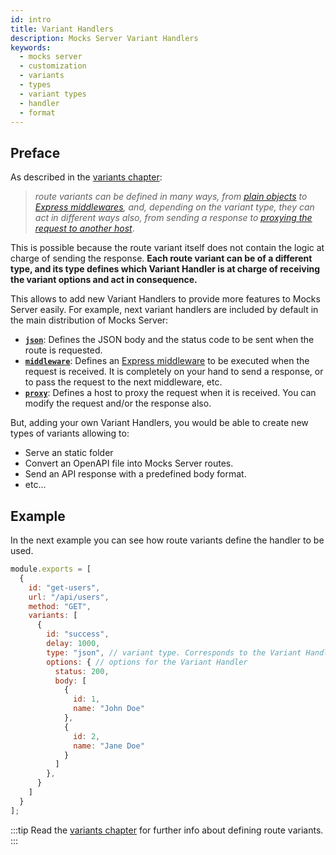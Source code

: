 ```yaml
---
id: intro
title: Variant Handlers
description: Mocks Server Variant Handlers
keywords:
  - mocks server
  - customization
  - variants
  - types
  - variant types
  - handler
  - format
---
```


## Preface

As described in the [variants chapter](usage/variants.md):

> _route variants can be defined in many ways, from [plain objects](usage/variants/json.md) to [Express middlewares](usage/variants/middleware.md), and, depending on the variant type, they can act in different ways also, from sending a response to [proxying the request to another host](usage/variants/proxy.md)_.

This is possible because the route variant itself does not contain the logic at charge of sending the response. __Each route variant can be of a different type, and its type defines which Variant Handler is at charge of receiving the variant options and act in consequence.__

This allows to add new Variant Handlers to provide more features to Mocks Server easily. For example, next variant handlers are included by default in the main distribution of Mocks Server:

* __[`json`](usage/variants/json.md)__: Defines the JSON body and the status code to be sent when the route is requested. 
* __[`middleware`](usage/variants/middleware.md)__: Defines an [Express middleware](https://expressjs.com/en/guide/using-middleware.html) to be executed when the request is received. It is completely on your hand to send a response, or to pass the request to the next middleware, etc.
* __[`proxy`](usage/variants/proxy.md)__: Defines a host to proxy the request when it is received. You can modify the request and/or the response also.

But, adding your own Variant Handlers, you would be able to create new types of variants allowing to:

* Serve an static folder
* Convert an OpenAPI file into Mocks Server routes.
* Send an API response with a predefined body format.
* etc...

## Example

In the next example you can see how route variants define the handler to be used.

```js
module.exports = [
  {
    id: "get-users",
    url: "/api/users",
    method: "GET",
    variants: [
      {
        id: "success",
        delay: 1000,
        type: "json", // variant type. Corresponds to the Variant Handler id
        options: { // options for the Variant Handler
          status: 200,
          body: [
            {
              id: 1,
              name: "John Doe"
            },
            {
              id: 2,
              name: "Jane Doe"
            }
          ]
        },
      }
    ]
  }
];
```

:::tip
Read the [variants chapter](usage/variants.md) for further info about defining route variants.
:::
